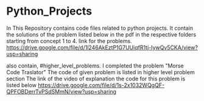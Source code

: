 # Python_Projects
In This Repository contains code files related to python projects.
It contain the solutions of the problem listed below in the pdf in the respective folders
starting from concept 1 to 4.
link for the problems.
https://drive.google.com/file/d/1l246AkEztP1G7UUiqfR1tj-IywQv5CKA/view?usp=sharing


also contain,
#higher_level_problems.
I completed the problem  "Morse Code Traslator" 
The code of given problem is listed in higher level problem section
The link of the video of explanation the code for this problem is listed below
https://drive.google.com/file/d/1s-2x1032WQgQF-QPFOBDerrTvPSdSMmN/view?usp=sharing
